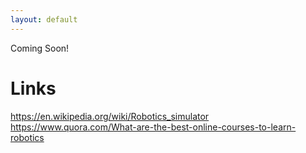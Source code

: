 ```yaml
---
layout: default
---
```

Coming Soon!

# Links

https://en.wikipedia.org/wiki/Robotics_simulator
https://www.quora.com/What-are-the-best-online-courses-to-learn-robotics



